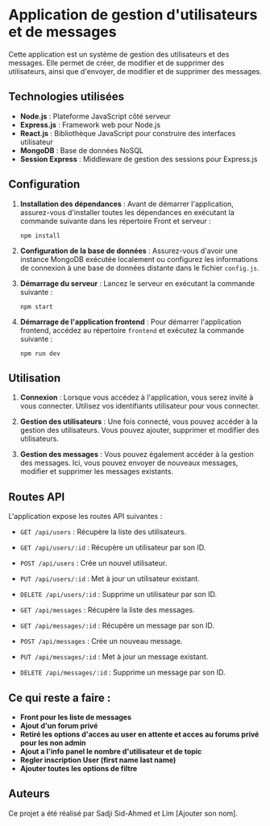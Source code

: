 # Application de gestion d'utilisateurs et de messages

Cette application est un système de gestion des utilisateurs et des messages. Elle permet de créer, de modifier et de supprimer des utilisateurs, ainsi que d'envoyer, de modifier et de supprimer des messages.

## Technologies utilisées

- **Node.js** : Plateforme JavaScript côté serveur
- **Express.js** : Framework web pour Node.js
- **React.js** : Bibliothèque JavaScript pour construire des interfaces utilisateur
- **MongoDB** : Base de données NoSQL
- **Session Express** : Middleware de gestion des sessions pour Express.js

## Configuration

1. **Installation des dépendances** : Avant de démarrer l'application, assurez-vous d'installer toutes les dépendances en exécutant la commande suivante dans les répertoire Front et serveur :
   ```
   npm install
   ```

2. **Configuration de la base de données** : Assurez-vous d'avoir une instance MongoDB exécutée localement ou configurez les informations de connexion à une base de données distante dans le fichier `config.js`.

3. **Démarrage du serveur** : Lancez le serveur en exécutant la commande suivante :
   ```
   npm start
   ```

4. **Démarrage de l'application frontend** : Pour démarrer l'application frontend, accédez au répertoire `frontend` et exécutez la commande suivante :
   ```
   npm run dev 
   ```

## Utilisation

1. **Connexion** : Lorsque vous accédez à l'application, vous serez invité à vous connecter. Utilisez vos identifiants utilisateur pour vous connecter.

2. **Gestion des utilisateurs** : Une fois connecté, vous pouvez accéder à la gestion des utilisateurs. Vous pouvez ajouter, supprimer et modifier des utilisateurs.

3. **Gestion des messages** : Vous pouvez également accéder à la gestion des messages. Ici, vous pouvez envoyer de nouveaux messages, modifier et supprimer les messages existants.

## Routes API

L'application expose les routes API suivantes :

- `GET /api/users` : Récupère la liste des utilisateurs.
- `GET /api/users/:id` : Récupère un utilisateur par son ID.
- `POST /api/users` : Crée un nouvel utilisateur.
- `PUT /api/users/:id` : Met à jour un utilisateur existant.
- `DELETE /api/users/:id` : Supprime un utilisateur par son ID.

- `GET /api/messages` : Récupère la liste des messages.
- `GET /api/messages/:id` : Récupère un message par son ID.
- `POST /api/messages` : Crée un nouveau message.
- `PUT /api/messages/:id` : Met à jour un message existant.
- `DELETE /api/messages/:id` : Supprime un message par son ID.

## Ce qui reste a faire : 
- **Front pour les liste de messages**
- **Ajout d'un forum privé**
- **Retiré les options d'acces au user en attente et acces au forums privé pour les non admin**
- **Ajout a l'info panel le nombre d'utilisateur et de topic**
- **Regler inscription User (first name last name)**
- **Ajouter toutes les options de filtre**


## Auteurs

Ce projet a été réalisé par Sadji Sid-Ahmed et Lim [Ajouter son nom].

